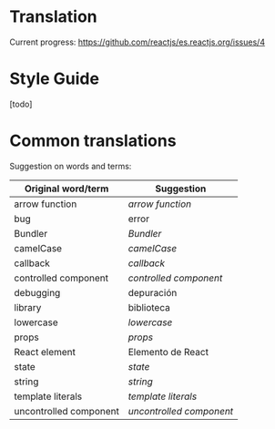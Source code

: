 # Translation

Current progress: https://github.com/reactjs/es.reactjs.org/issues/4

# Style Guide

[todo]

# Common translations

Suggestion on words and terms:

| Original word/term | Suggestion |
| ------------------ | ---------- |
| arrow function | *arrow function* |
| bug | error |
| Bundler | *Bundler* |
| camelCase | *camelCase* |
| callback | *callback* |
| controlled component | *controlled component* |
| debugging | depuración |
| library | biblioteca |
| lowercase | *lowercase* |
| props | *props* |
| React element | Elemento de React |
| state | *state* |
| string | *string* |
| template literals | *template literals* |
| uncontrolled component | *uncontrolled component* |



